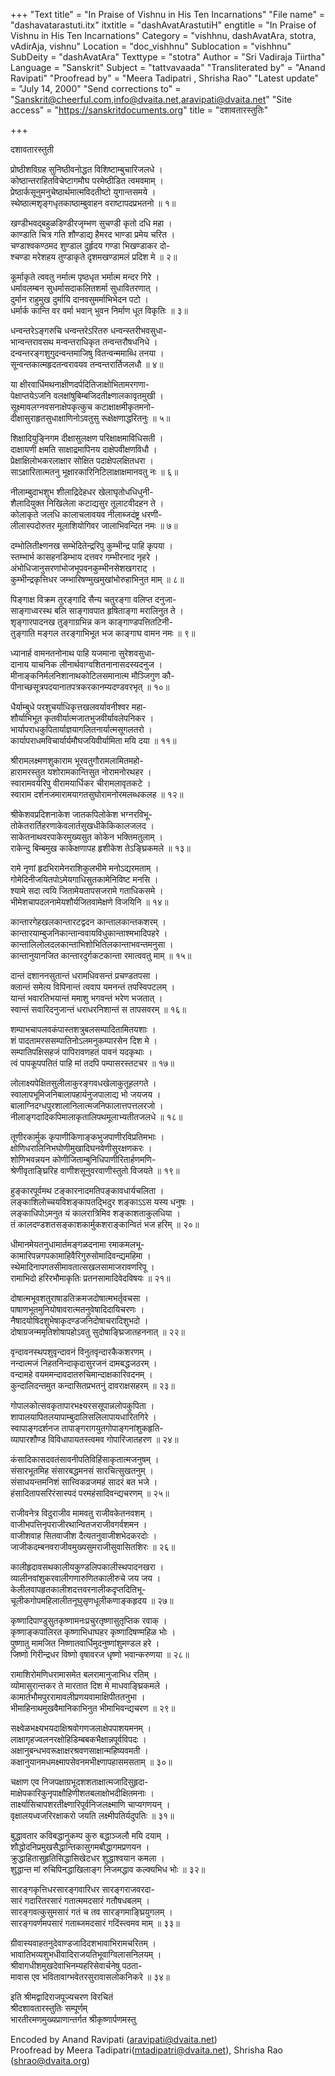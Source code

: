 +++
"Text title" = "In Praise of Vishnu in His Ten Incarnations"
"File name" = "dashavatarastuti.itx"
itxtitle = "dashAvatArastutiH"
engtitle = "In Praise of Vishnu in His Ten Incarnations"
Category = "vishhnu, dashAvatAra, stotra, vAdirAja, vishnu"
Location = "doc_vishhnu"
Sublocation = "vishhnu"
SubDeity = "dashAvatAra"
Texttype = "stotra"
Author = "Sri Vadiraja Tiirtha"
Language = "Sanskrit"
Subject = "tattvavaada"
"Transliterated by" = "Anand Ravipati"
"Proofread by" = "Meera Tadipatri , Shrisha Rao"
"Latest update" = "July 14, 2000"
"Send corrections to" = "Sanskrit@cheerful.com,info@dvaita.net,aravipati@dvaita.net"
"Site access" = "https://sanskritdocuments.org"
title = "दशावतारस्तुतिः"

+++
  
 दशावतारस्तुती   
  
प्रोष्ठीशविग्रह सुनिष्ठीवनोद्धत विशिष्टाम्बुचारिजलधे  ।  
कोष्ठान्तराहितविचेष्टागमौघ परमेष्ठीडित त्वमवमाम्  ।  
प्रेष्ठार्कसूनुमनुचेष्ठार्थमात्मविदतीष्टो युगान्तसमये  ।  
स्थेष्ठात्मशृङ्गधृतकाष्ठाम्बुवाहन वराष्टापदप्रभतनो  ॥ १॥  
  
खण्डीभवद्बहुळडिण्डीरजृम्भण सुचण्डी कृतो दधि महा  ।  
काण्डाति चित्र गति शौण्डाद्य हैमरद भाण्डा प्रमेय चरित  ।  
चण्डाश्वकण्ठमद शुण्डाल दुर्हृदय गण्डा भिखण्डाकर दो-  
श्चण्डा मरेशहय तुण्डाकृते दृशमखण्डामलं प्रदिश मे  ॥ २॥  
  
कूर्माकृते त्ववतु नर्मात्म पृष्ठधृत भर्मात्म मन्दर गिरे  ।  
धर्मावलम्बन सुधर्मासदाकलितशर्मा सुधावितरणात्  ।  
दुर्मान राहुमुख दुर्मायि दानवसुमर्माभिभेदन पटो  ।  
धर्मार्क कान्ति वर वर्मा भवान् भुवन निर्माण धूत विकृतिः  ॥ ३॥  
  
धन्वन्तरेऽङ्गरुचि धन्वन्तरेऽरितरु धन्वन्स्तरीभवसुधा-  
भान्वन्तरावसथ मन्वन्तराधिकृत तन्वन्तरौषधनिधे  ।  
दन्वन्तरङ्गशुगुदन्वन्तमाजिषु वितन्वन्ममाब्धि तनया  ।  
सून्वन्तकात्महृदतन्वरावयव तन्वन्तरार्तिजलधौ  ॥ ४॥  
  
या क्षीरवार्धिमथनाक्षीणदर्पदितिजाक्षोभितामरगणा-  
पेक्षाप्तयेऽजनि वलक्षांषुबिम्बजिदतीक्ष्णालकावृतमुखी  ।  
सूक्ष्मावलग्नवसनाक्षेपकृत्कुच कटाक्षाक्षमीकृतमनो-  
दीक्षासुराहृतसुधाक्षाणिनोऽवतुसु रूक्षेक्षणाद्धरितनुः  ॥ ५॥  
  
शिक्षादियुङ्निगम दीक्षासुलक्षण परिक्षाक्षमाविधिसती  ।  
दाक्षायणी क्षमति साक्षाद्रमापिनय दाक्षेपवीक्षणविधौ  ।  
प्रेक्षाक्षिलोभकरलाक्षार सोक्षित पदाक्षेपलक्षितधरा  ।  
साऽक्षारितात्मतनु भूक्षारकारिनिटिलाक्षाक्षमानवतु नः  ॥ ६॥  
  
नीलाम्बुदाभशुभ शीलाद्रिदेहधर खेलाघृतोधधिधुनी-  
शैलादियुक्त निखिलेला कटाद्यसुर तूलाटवीदहन ते  ।  
कोलाकृते जलधि कालाचलावयव नीलाब्जदंष्ट्र धरणी-  
लीलास्पदोरुतर मूलाशियोगिवर जालाभिवन्दित नमः  ॥ ७॥  
  
दम्भोलितीक्ष्णनख सम्भेदितेन्द्ररिपु कुम्भीन्द्र पाहि कृपया  ।  
स्तम्भार्भ कासहनडिम्भाय दत्तवर गम्भीरनाद नृहरे  ।  
अंभोधिजानुसरणांभोजभूपवनकुम्भीनसेशखगराट्  ।  
कुम्भीन्द्रकृत्तिधर जम्भारिषण्मुखमुखांभोरुहाभिनुत माम्  ॥ ८॥  
  
पिङ्गाक्ष विक्रम तुरङ्गादि सैन्य चतुरङ्गा वलिप्त दनुजा-  
साङ्गाध्वरस्थ बलि साङ्गावपात हृषिताङ्गा मरालिनुत ते  ।  
शृङ्गारपादनख तुङ्गाग्रभिन्न कन काङ्गाण्डपत्तितटिनी-  
तुङ्गाति मङ्गल तरङ्गाभिभूत भज काङ्गाघ वामन नमः  ॥ ९॥  
  
ध्यानार्ह वामनतनोनाथ पाहि यजमाना सुरेशवसुधा-  
दानाय याचनिक लीनार्थवाग्वशितनानासदस्यदनुज  ।  
मीनाङ्कनिर्मलनिशानाथकोटिलसमानात्म मौञ्जिगुण कौ-  
पीनाच्छसूत्रपदयानातपत्रकरकानम्यदण्डवरभृत्  ॥ १०॥  
  
धैर्याम्बुधे परशुचर्याधिकृत्तखलवर्यावनीश्वर महा-  
शौर्याभिभूत कृतवीर्यात्मजातभुजवीर्यावलेपनिकर  ।  
भार्यापराधकुपितार्याज्ञयागलितनार्यात्मसूगलतरो  ।  
कार्यापराधमविचार्यार्यमौघजयिवीर्यामिता मयि दया  ॥ ११॥  
  
श्रीरामलक्ष्मणशुकाराम भूरवतुगौरामलामितमहो-  
हारामरस्तुत यशोरामकान्तिसुत नोरामनोरथहर  ।  
स्वारामवर्यरिपु वीरामयार्धिकर चीरामलावृतकटे ।  
स्वाराम दर्शनजमारामयागतसुघोरामनोरमलब्धकलह  ॥ १२॥  
  
श्रीकेशवप्रदिशनाकेश जातकपिलोकेश भग्नरविभू-  
तोकेतरार्तिहरणाकेवलार्तसुखधीकेकिकालजलद  ।  
साकेतनाथवरपाकेरमुख्यसुत कोकेन भक्तिमतुलाम्  ।  
राकेन्दु बिम्बमुख काकेक्षणापह हृशीकेश तेऽङ्घ्रिकमले  ॥ १३॥  
  
रामे नृणां हृदभिरामेनराशिकुलभीमे मनोऽद्यरमताम्  ।  
गोमेदिनीजयितपोऽमेयगाधिसुतकामेनिविष्ट मनसि  ।  
श्यामे सदा त्वयि जितामेयतापसजरामे गताधिकसमे  ।  
भीमेशचापदलनामेयशौर्यजितवामेक्षणे विजयिनि  ॥ १४॥  
  
कान्तारगेहखलकान्तारटद्वदन कान्तालकान्तकशरम्  ।  
कान्तारयाम्बुजनिकान्तान्ववायविधुकान्ताश्मभादिपहरे  ।  
कान्तालिलोलदलकान्ताभिशोभितिलकान्ताभवन्तमनुसा  ।  
कान्तानुयानजित  कान्तारदुर्गकटकान्ता रमात्ववतु माम्  ॥ १५॥  
  
दान्तं दशाननसुतान्तं धरामधिवसन्तं प्रचण्डतपसा  ।  
क्लान्तं समेत्य विपिनान्तं त्ववाप यमनन्तं तपस्विपटलम्   ।  
यान्तं भवारतिभयान्तं ममाशु भगवन्तं भरेण भजतात्  ।  
स्वान्तं सवारिदनुजान्तं धराधरनिशान्तं स तापसवरम्  ॥ १६॥  
  
शम्पाभचापलवकंपास्तशत्रुबलसम्पादितामितयशाः  ।  
शं पादतामरससम्पातिनोऽलमनुकम्पारसेन दिश मे  ।  
सम्पातिपक्षिसहजं पापिरावणहतं पावनं यदकृथाः  ।  
त्वं पापकूपपतितं पाहि मां तदपि पम्पासरस्तटचर  ॥ १७॥  
  
लोलाक्ष्यपेक्षितसुलीलाकुरङ्गवधखेलाकुतूहलगते  ।  
स्वालापभूमिजनिबालापहार्यनुजपालाद्य भो जयजय  ।  
बालाग्निदग्धपुरशालानिलात्मजनिफालात्तपत्तलरजो  ।  
नीलाङ्गदादिकपिमालाकृतालिपथमूलाभ्यतीतजलधे  ॥ १८॥  
  
तूणीरकार्मुक कृपाणीकिणाङ्कभुजपाणीरविप्रतिमभाः  ।  
क्षोणिधरालिनिभघोणीमुखादिघनवेणीसुरक्षणकरः  ।  
शोणिभवन्नयन कोणीजिताम्बुनिधिपाणीरितार्हणमणि-  
श्रेणीवृताङ्घ्रिरिह वाणीशसूनुवरवाणीस्तुतो विजयते  ॥ १९॥  
  
हुङ्कारपूर्वमथ टङ्कारनादमतिपङ्कावधार्यचलिता  ।  
लङ्काशिलोच्चयविशङ्कापतद्भिदुर शङ्काऽऽस यस्य धनुषः  ।  
लङ्काधिपोऽमनुत यं कालरात्रिमिव शङ्काशताकुलधिया  ।  
तं कालदण्डशतसङ्काशकार्मुकशराङ्कान्वितं भज हरिम्  ॥ २०॥  
  
धीमानमेयतनुधामार्तमङ्गळदनामा रमाकमलभू-  
कामारिपन्नगपकामाहिवैरिगुरुसोमादिवन्द्यमहिमा  ।  
स्थेमादिनापगतसीमावतात्सखलसामाजरावणरिपू  ।  
रामाभिदो हरिरभौमाकृतिः प्रतनसामादिवेदविषयः  ॥ २१॥  
  
दोषात्मभूवशतुराषाडतिक्रमजदोषात्मभर्तृवचसा  ।  
पाषाणभूतमुनियोषावरात्मतनुवेषादिदायिचरणः  ।  
नैषादयोषिदशुभेषाकृदण्डजनिदोषाचरादिशुभदो  ।  
दोषाग्रजन्ममृतिशोषापहोऽवतु सुदोषाङ्घ्रिजातहननात्  ॥ २२॥  
  
वृन्दावनस्थपशुवृन्दावनं विनुतवृन्दारकैकशरणम्  ।  
नन्दात्मजं निहतनिन्दाकृदासुरजनं दामबद्धजठरम्  ।  
वन्दामहे वयममन्दावदातरुचिमान्दाक्षकारिवदनम्  ।  
कुन्दालिदन्तमुत कन्दासितप्रभतनुं दावराक्षसहरम्  ॥ २३॥  
  
गोपालकोत्सवकृतापारभक्ष्यरससूपान्नलोपकुपिता  ।  
शापालयापितलयापाम्बुदालिसलिलापायधारितगिरे  ।  
स्वापाङ्गदर्शनज तापाङ्गरागयुतगोपाङ्गनांशुकहृति-  
व्यापारशौण्ड विविधापायतस्त्वमव गोपारिजातहरण  ॥ २४॥  
  
कंसादिकासदवतंसावनीपतिविहिंसाकृतात्मजनुषम्  ।  
संसारभूतमिह संसारबद्धमनसं सारचित्सुखतनुम्  ।  
संसाधयन्तमनिशं सात्त्विकव्रजमहं सादरं बत भजे  ।  
हंसादितापसरिरंसास्पदं परमहंसादिवन्द्यचरणम्  ॥ २५॥  
  
राजीवनेत्र विदुराजीव मामवतु राजीवकेतनवशम्  ।  
वाजीभपत्तिनृपराजीरथान्वितजराजीवगर्वशमन  ।  
वाजीशवाह सितवाजीश दैत्यतनुवाजीशभेदकरदोः  ।  
जाजीकदम्बनवराजीवमुख्यसुमराजीसुवासितशिरः  ॥ २६॥  
  
कालीहृदावसथकालीयकुण्डलिपकालीस्थपादनखरा  ।  
व्यालीनवांशुकरवालीगणारुणितकालीरुचे जय जय  ।  
केलीलवापहृतकालीशदत्तवरनालीकदृप्तदितिभू-  
चूलीकगोपमहिलालीतनूघुसृणधूलीकणाङ्कहृदय  ॥ २७॥  
  
कृष्णादिपाण्डुसुतकृष्णामनःप्रचुरतृष्णासुतृप्तिक रवाक्  ।  
कृष्णाङ्कपालिरत कृष्णाभिधाघहर कृष्णादिषण्महिळ भोः  ।  
पुष्णातु मामजित निष्णातवार्धिमुदनुष्णांशुमण्डल हरे  ।  
जिष्णो गिरीन्द्रधर विष्णो वृषावरज धृष्णो भवान्करुणया  ॥ २८॥  
  
रामाशिरोमणिधरामासमेत बलरामानुजाभिध रतिम्  ।  
व्योमासुरान्तकर ते मारतात दिश मे माधवाङ्घ्रिकमले  ।  
कामार्तभौमपुररामावलीप्रणयवामाक्षिपीततनुभा  ।  
भीमाहिनाथमुखवैमानिकाभिनुत भीमाभिवन्द्यचरण  ॥ २९॥  
  
सक्ष्वेळभक्ष्यभयदाक्षिश्रवोगणजलाक्षेपपाशयमनम्  ।  
लाक्षागृहज्वलनरक्षोहिडिम्बबकभैक्षान्नपूर्वविपदः  ।  
अक्षानुबन्धभवरूक्षाक्षरश्रवणसाक्षान्महिष्यवमती  ।  
कक्षानुयानमधमक्ष्मापसेवनमभीक्ष्णापहासमसताम्  ॥ ३०॥  
  
चक्षाण एव निजपक्षाग्रभूदशशताक्षात्मजादिसुहृदा-  
माक्षेपकारिकुनृपाक्षौहिणीशतबलाक्षोभदीक्षितमनाः  ।  
तार्क्ष्यासिचापशरतीक्ष्णारिपूर्वनिजलक्ष्माणि चाप्यगणयन्  ।  
वृक्षालयध्वजरिरक्षाकरो जयति लक्ष्मीपतिर्यदुपतिः  ॥ ३१॥  
  
बुद्धावतार कविबद्धानुकम्प कुरु बद्धाञ्जलौ मयि दयाम्  ।  
शौद्धोदनिप्रमुखसैद्धान्तिकासुगमबौद्धागमप्रणयन  ।  
क्रुद्धाहितासुहृतिसिद्धासिखेटधर शुद्धाश्वयान कमला  ।  
शुद्धान्त मां रुचिपिनद्धाखिलाङ्ग निजमद्धाव कल्क्यभिध भोः  ॥ ३२॥  
  
सारङ्गकृत्तिधरसारङ्गवारिधर सारङ्गराजवरदा-  
सारं गदारितरसारं गतात्ममदसारं गतौषधबलम्  ।  
सारङ्गवत्कुसुमसारं गतं च तव सारङ्गमाङ्घ्रियुगलम्  ।  
सारङ्गवर्णमपसारं गताब्जमदसारं गदिंस्त्वमव माम्  ॥ ३३॥  
  
ग्रीवास्यवाहतनुदेवाण्डजादिदशभावाभिरामचरितम्  ।  
भावातिभव्यशुभधीवादिराजयतिभूवाग्विलासनिलयम्  ।  
श्रीवागधीशमुखदेवाभिनम्यहरिसेवार्चनेषु पठता-  
मावास एव भवितावाग्भवेतरसुरावासलोकनिकरे  ॥ ३४॥  
  
इति श्रीमद्वादिराजपूज्यचरण विरचितं  
श्रीदशावतारस्तुतिः सम्पूर्णम्  
 भारतीरमणमुख्यप्राणान्तर्गत श्रीकृष्णार्पणमस्तु  
   
  
  
Encoded by Anand Ravipati (aravipati@dvaita.net)  
Proofread by Meera Tadipatri(mtadipatri@dvaita.net), Shrisha Rao (shrao@dvaita.org)  
  
